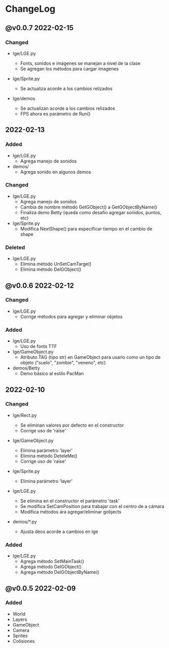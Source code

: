 # ChangeLog

## @v0.0.7 2022-02-15

### Changed
- lge/LGE.py
    - Fonts, sonidos e imágenes se manejan a nivel de la clase
    - Se agregan los métodos para cargar imagenes

- lge/Sprite.py
    - Se actualiza acorde a los cambios relizados
- lge/demos
    - Se actualizan acorde a los cambios relizados
    - FPS ahora es parámetro de Run()

## 2022-02-13

### Added
- lge/LGE.py
    - Agrega manejo de sonidos
- demos/
    - Agrega sonido en algunos demos

### Changed
- lge/LGE.py
    - Agrega manejo de sonidos
    - Cambia de nombre método GetGObject() a GetGObjectByName()
    - Finaliza demo Betty (queda como desafio agregar sonidos, puntos, etc)
- lge/Sprite.py
    - Modifica NextShape() para especificar tiempo en el cambio de shape

### Deleted
- lge/LGE.py
    - Elimina método UnSetCamTarge()
    - Elimina método DelGObject()

## @v0.0.6 2022-02-12

### Changed
- lge/LGE.py
    - Corrige métodos para agregar y eliminar objetos

### Added
- lge/LGE.py
    - Uso de fonts TTF
- lge/GameObject.py
    - Atributo TAG (tipo str) en GameObject para usarlo como un tipo de objeto ("suelo", "zombie", "veneno", etc)
- demos/Betty
    - Demo básico al estilo PacMan

## 2022-02-10

### Changed
- lge/Rect.py
    - Se eliminan valores por defecto en el constructor
    - Corrige uso de 'raise'

- lge/GameObject.py
    - Elimina parámetro 'layer'
    - Elimina método DeteleMe()
    - Corrige uso de 'raise'

- lge/Sprite.py
    - Elimina parámetro 'layer'

- lge/LGE.py
    - Se elimina en el constructor el parámetro 'task'
    - Se modifica SetCamPosition para trabajar con el centro de a cámara
    - Modifica métodos ára agregar/eliminar gobjects

- demos/*.py
    - Ajusta deos acorde a cambios en lge

### Added
- lge/LGE.py
    - Agrega método SetMainTask()
    - Agrega método DelGObject()
    - Agrega método DelGObjectByName()

## @v0.0.5 2022-02-09

### Added
- World
- Layers
- GameObject
- Camera
- Sprites
- Colisiones
